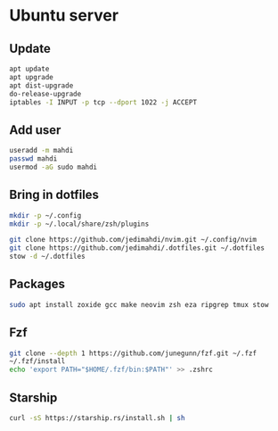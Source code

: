 # Ubuntu server

## Update

```bash
apt update
apt upgrade
apt dist-upgrade
do-release-upgrade
iptables -I INPUT -p tcp --dport 1022 -j ACCEPT
```

## Add user

```bash
useradd -m mahdi
passwd mahdi
usermod -aG sudo mahdi
```

## Bring in dotfiles

```bash
mkdir -p ~/.config
mkdir -p ~/.local/share/zsh/plugins

git clone https://github.com/jedimahdi/nvim.git ~/.config/nvim
git clone https://github.com/jedimahdi/.dotfiles.git ~/.dotfiles
stow -d ~/.dotfiles
```

## Packages

```bash
sudo apt install zoxide gcc make neovim zsh eza ripgrep tmux stow
```

## Fzf

```bash
git clone --depth 1 https://github.com/junegunn/fzf.git ~/.fzf
~/.fzf/install
echo 'export PATH="$HOME/.fzf/bin:$PATH"' >> .zshrc
```

## Starship

```bash
curl -sS https://starship.rs/install.sh | sh
```
